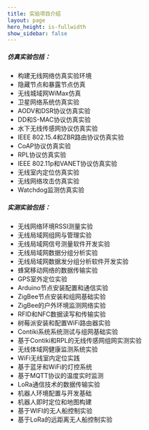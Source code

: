 ```yaml
---
title: 实验项目介绍
layout: page
hero_height: is-fullwidth
show_sidebar: false
---
```


##### 仿真实验包括：
- 构建无线网络仿真实验环境
- 隐藏节点和暴露节点仿真
- 无线城域网WiMax仿真
- 卫星网络系统仿真实验
- AODV和DSR协议仿真实验
- DD和S-MAC协议仿真实验
- 水下无线传感网协议仿真实验
- IEEE 802.15.4和ZBR路由协议仿真实验
- CoAP协议仿真实验
- RPL协议仿真实验
- IEEE 802.11p和VANET协议仿真实验
- 无线室内定位仿真实验
- 无线网络攻击仿真实验
- Watchdog监测仿真实验

##### 实测实验包括：
- 无线网络环境RSSI测量实验
- 无线局域网组网与管理实验
- 无线局域网信号测量软件开发实验
- 无线局域网数据分组分析实验
- 无线局域网数据发分组分析软件开发实验
- 蜂窝移动网络的数据传输实验
- GPS室外定位实验
- Arduino节点安装配置和通信实验
- ZigBee节点安装和组网基础实验
- ZigBee的户外环境监测网络实验
- RFID和NFC数据读写和传输实验
- 树莓派安装和配置WiFi路由器实验
- Contiki系统系统测试与组网基础实验
- 基于Contiki和RPL的无线传感网组网实测实验
- 无线体域网健康监测系统实验
- WiFi无线室内定位实践
- 基于蓝牙和WiFi的灯控系统
- 基于MQTT协议的温度实时监测
- LoRa通信技术的数据传输实验
- 机器人环境配置与开发基础
- 机器人即时定位和地图构建
- 基于WIFI的无人船控制实验
- 基于LoRa的远距离无人船控制实验